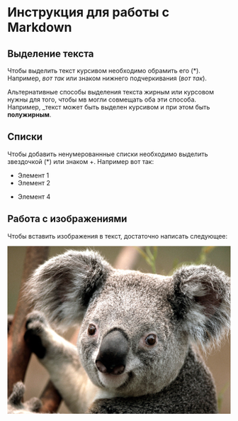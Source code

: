 # Инструкция для работы с Markdown 

## Выделение текста

Чтобы выделить текст курсивом необходимо обрамить его (*). Например, *вот так* или знаком нижнего подчеркивания (_вот так_).

Альтернативные способы выделения текста жирным или курсовом нужны для того, чтобы мв могли совмещать оба эти способа. Например, _текст может быть выделен курсивом и при этом быть **полужирным**.

## Списки

Чтобы добавить ненумерованнные списки необходимо выделить звездочкой (*) или знаком +. Например вот так:

* Элемент 1
* Элемент 2
+ Элемент 4

## Работа с изображениями

Чтобы вставить изображения в текст, достаточно написать следующее:

![Привет, это Коала!](Koala.jpg)




